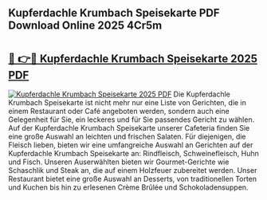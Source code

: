 ## Kupferdachle Krumbach Speisekarte PDF Download Online 2025 4Cr5m

# <h2><a href="http://gcai90z.nevu.top/?p=Kupferdachle+Krumbach+Speisekarte">🔗 👉🔴 Kupferdachle Krumbach Speisekarte 2025 PDF</a></h2>

[![Kupferdachle Krumbach Speisekarte 2025 PDF](https://i.imgur.com/dBaPXMq.png)](http://gcai90z.nevu.top/?p=Kupferdachle+Krumbach+Speisekarte)
Die Kupferdachle Krumbach Speisekarte ist nicht mehr nur eine Liste von Gerichten, die in einem Restaurant oder Café angeboten werden, sondern auch eine Gelegenheit für Sie, ein leckeres und für Sie passendes Gericht zu wählen. Auf der Kupferdachle Krumbach Speisekarte unserer Cafeteria finden Sie eine große Auswahl an leichten und frischen Salaten. Für diejenigen, die Fleisch lieben, bieten wir eine umfangreiche Auswahl an Gerichten auf der Kupferdachle Krumbach Speisekarte an: Rindfleisch, Schweinefleisch, Huhn und Fisch. Unseren Auserwählten bieten wir Gourmet-Gerichte wie Schaschlik und Steak an, die auf einem Holzfeuer zubereitet werden. Unser Restaurant bietet eine große Auswahl an Desserts, von traditionellen Torten und Kuchen bis hin zu erlesenen Crème Brûlée und Schokoladensuppen.
